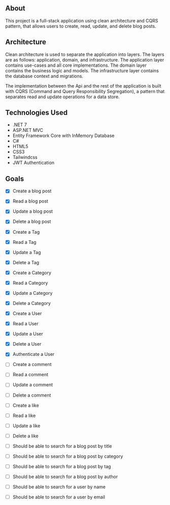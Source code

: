 ## About

This project is a full-stack application using clean architecture and CQRS pattern, that allows users to create, read, update, and delete blog posts.

## Architecture
Clean architecture is used to separate the application into layers. The layers are as follows: application, domain, and infrastructure. The application layer contains use-cases and all core implementations. The domain layer contains the business logic and 
models. The infrastructure layer contains the database context and migrations.

The implementation between the Api and the rest of the application is built with CQRS (Command and Query Responsibility Segregation), a pattern that separates read and update operations for a data store.


## Technologies Used
- .NET 7
- ASP.NET MVC
- Entity Framework Core with InMemory Database
- C#
- HTML5
- CSS3
- Tailwindcss
- JWT Authentication

## Goals
- [x] Create a blog post
- [x] Read a blog post
- [x] Update a blog post
- [x] Delete a blog post

- [x] Create a Tag
- [x] Read a Tag
- [x] Update a Tag
- [x] Delete a Tag

- [x] Create a Category
- [x] Read a Category
- [x] Update a Category
- [x] Delete a Category

- [x] Create a User
- [x] Read a User
- [x] Update a User
- [x] Delete a User

- [x] Authenticate a User

- [ ] Create a comment
- [ ] Read a comment
- [ ] Update a comment
- [ ] Delete a comment

- [ ] Create a like
- [ ] Read a like
- [ ] Update a like
- [ ] Delete a like

- [ ] Should be able to search for a blog post by title
- [ ] Should be able to search for a blog post by category
- [ ] Should be able to search for a blog post by tag
- [ ] Should be able to search for a blog post by author

- [ ] Should be able to search for a user by name
- [ ] Should be able to search for a user by email
